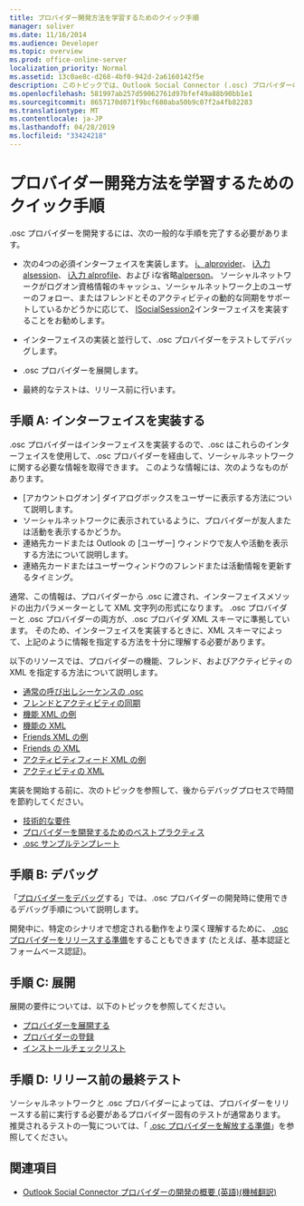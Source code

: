 ```yaml
---
title: プロバイダー開発方法を学習するためのクイック手順
manager: soliver
ms.date: 11/16/2014
ms.audience: Developer
ms.topic: overview
ms.prod: office-online-server
localization_priority: Normal
ms.assetid: 13c0ae8c-d268-4bf0-942d-2a6160142f5e
description: このトピックでは、Outlook Social Connector (.osc) プロバイダーの開発について学ぶためのいくつかの手順について説明します。
ms.openlocfilehash: 581997ab257d59062761d97bfef49a88b90bb1e1
ms.sourcegitcommit: 8657170d071f9bcf680aba50b9c07f2a4fb82283
ms.translationtype: MT
ms.contentlocale: ja-JP
ms.lasthandoff: 04/28/2019
ms.locfileid: "33424218"
---
```

# <a name="quick-steps-for-learning-to-develop-a-provider"></a>プロバイダー開発方法を学習するためのクイック手順

.osc プロバイダーを開発するには、次の一般的な手順を完了する必要があります。
  
- 次の4つの必須インターフェイスを実装します。 [i、alprovider](isocialprovideriunknown.md)、 [i入力 alsession](isocialsessioniunknown.md)、 [i入力 alprofile](isocialprofileisocialperson.md)、および iな省略[alperson](isocialpersoniunknown.md)。 ソーシャルネットワークがログオン資格情報のキャッシュ、ソーシャルネットワーク上のユーザーのフォロー、またはフレンドとそのアクティビティの動的な同期をサポートしているかどうかに応じて、 [ISocialSession2](isocialsession2iunknown.md)インターフェイスを実装することをお勧めします。 
    
- インターフェイスの実装と並行して、.osc プロバイダーをテストしてデバッグします。 

- .osc プロバイダーを展開します。  

- 最終的なテストは、リリース前に行います。
    
## <a name="step-a-implementing-interfaces"></a>手順 A: インターフェイスを実装する

.osc プロバイダーはインターフェイスを実装するので、.osc はこれらのインターフェイスを使用して、.osc プロバイダーを経由して、ソーシャルネットワークに関する必要な情報を取得できます。 このような情報には、次のようなものがあります。
  
- [アカウントログオン] ダイアログボックスをユーザーに表示する方法について説明します。    
- ソーシャルネットワークに表示されているように、プロバイダーが友人または活動を表示するかどうか。    
- 連絡先カードまたは Outlook の [ユーザー] ウィンドウで友人や活動を表示する方法について説明します。     
- 連絡先カードまたはユーザーウィンドウのフレンドまたは活動情報を更新するタイミング。
    
通常、この情報は、プロバイダーから .osc に渡され、インターフェイスメソッドの出力パラメーターとして XML 文字列の形式になります。 .osc プロバイダーと .osc プロバイダーの両方が、.osc プロバイダ XML スキーマに準拠しています。 そのため、インターフェイスを実装するときに、XML スキーマによって、上記のように情報を指定する方法を十分に理解する必要があります。 

以下のリソースでは、プロバイダーの機能、フレンド、およびアクティビティの XML を指定する方法について説明します。
  
- [通常の呼び出しシーケンスの .osc](osc-typical-calling-sequences.md)    
- [フレンドとアクティビティの同期](synchronizing-friends-and-activities.md)    
- [機能 XML の例](capabilities-xml-example.md)   
- [機能の XML](xml-for-capabilities.md)    
- [Friends XML の例](friends-xml-example.md)    
- [Friends の XML](xml-for-friends.md)   
- [アクティビティフィード XML の例](activity-feed-xml-example.md)   
- [アクティビティの XML](xml-for-activities.md)
    
実装を開始する前に、次のトピックを参照して、後からデバッグプロセスで時間を節約してください。
  
- [技術的な要件](technical-requirements.md)    
- [プロバイダーを開発するためのベストプラクティス](best-practices-for-developing-a-provider.md)    
- [.osc サンプルテンプレート](osc-sample-templates.md)
    
## <a name="step-b-debugging"></a>手順 B: デバッグ

「[プロバイダーをデバッグ](debugging-a-provider.md)する」では、.osc プロバイダーの開発時に使用できるデバッグ手順について説明します。 
  
開発中に、特定のシナリオで想定される動作をより深く理解するために、 [.osc プロバイダーをリリースする準備](getting-ready-to-release-an-osc-provider.md)をすることもできます (たとえば、基本認証とフォームベース認証)。 
  
## <a name="step-c-deploying"></a>手順 C: 展開

展開の要件については、以下のトピックを参照してください。
  
- [プロバイダーを展開する](deploying-a-provider.md)    
- [プロバイダーの登録](registering-a-provider.md)   
- [インストールチェックリスト](installation-checklist.md)
    
## <a name="step-d-final-testing-before-release"></a>手順 D: リリース前の最終テスト

ソーシャルネットワークと .osc プロバイダーによっては、プロバイダーをリリースする前に実行する必要があるプロバイダー固有のテストが通常あります。 推奨されるテストの一覧については、「 [.osc プロバイダーを解放する準備](getting-ready-to-release-an-osc-provider.md)」を参照してください。
  
## <a name="see-also"></a>関連項目

- [Outlook Social Connector プロバイダーの開発の概要 (英語)(機械翻訳)](getting-started-with-developing-an-outlook-social-connector-provider.md)

